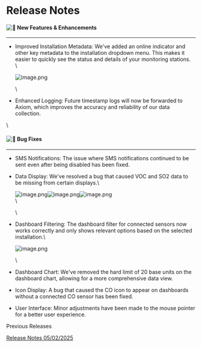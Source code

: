 # Release Notes

#### ![🚀](https://fonts.gstatic.com/s/e/notoemoji/16.0/1f680/72.png) New Features & Enhancements

***

*   Improved Installation Metadata: We've added an online indicator and other key metadata to the installation dropdown menu. This makes it easier to quickly see the status and details of your monitoring stations.\
    \


    ![image.png](https://mail.google.com/mail/u/0?ui=2\&ik=666f669a51\&attid=0.1\&permmsgid=msg-a:r8459684165666574221\&th=199046c3de8e2548\&view=fimg\&fur=ip\&permmsgid=msg-a:r8459684165666574221\&sz=s0-l75-ft\&attbid=ANGjdJ_JqwCMMUjqAMvdhwe5b9d4bddaV5RGJl29S_lYSKXBuJJZDXIpmhw0THQTIeX6shr4wojpXzspNHd-7jZIMNR-0nqGx-WgW6yHjCW6625bmhiHEFEY2Xh9hf8\&disp=emb\&realattid=ii_mf0uylsw0\&zw)

    \

* Enhanced Logging: Future timestamp logs will now be forwarded to Axiom, which improves the accuracy and reliability of our data collection.

\


#### ![🐞](https://fonts.gstatic.com/s/e/notoemoji/16.0/1f41e/72.png) Bug Fixes

***

* SMS Notifications: The issue where SMS notifications continued to be sent even after being disabled has been fixed.
*   Data Display: We've resolved a bug that caused VOC and SO2  data to be missing from certain displays.\


    ![image.png](https://mail.google.com/mail/u/0?ui=2\&ik=666f669a51\&attid=0.2\&permmsgid=msg-a:r8459684165666574221\&th=199046c3de8e2548\&view=fimg\&fur=ip\&permmsgid=msg-a:r8459684165666574221\&sz=s0-l75-ft\&attbid=ANGjdJ_e1OP3FErzOxJfpyW6yWNMIdGAPA7YFAPHFFfjtuCwG_AkbJCuTFs9zpZUiv2izJjvUT6tdNQO-jPs-sqHBY-oWDFp-DrXhhjTou8a2oS_s7uygdO-51mRB-g\&disp=emb\&realattid=ii_mf0v3e1x1\&zw)![image.png](https://mail.google.com/mail/u/0?ui=2\&ik=666f669a51\&attid=0.3\&permmsgid=msg-a:r8459684165666574221\&th=199046c3de8e2548\&view=fimg\&fur=ip\&permmsgid=msg-a:r8459684165666574221\&sz=s0-l75-ft\&attbid=ANGjdJ_Ij_KmtrFO7a8NO64jmkdlCTOI6r5V5V1cDiz_5ozkHbOpTPbPsnrgG9qVWZGNxOPhhIRAsYx9k8akyCG393HRgl2XYkifJn-kVBLmDecVvMCMYBtjFhM6XCk\&disp=emb\&realattid=ii_mf0v3si02\&zw)![image.png](https://mail.google.com/mail/u/0?ui=2\&ik=666f669a51\&attid=0.4\&permmsgid=msg-a:r8459684165666574221\&th=199046c3de8e2548\&view=fimg\&fur=ip\&permmsgid=msg-a:r8459684165666574221\&sz=s0-l75-ft\&attbid=ANGjdJ_HhyvJ-fpZ1L2ICes2wPdoInwagu0OFmtD3vEaEv1fl8_lzHwBf4uub_1YTqihSOpeKroCSQqNuxInroulohdabDpfazlCaPVTbrLHkghHKcsF_0dNKPN0XsM\&disp=emb\&realattid=ii_mf0v52cr3\&zw)\
    \


    \

*   Dashboard Filtering: The dashboard filter for connected sensors now works correctly and only shows relevant options based on the selected installation.\


    ![image.png](https://mail.google.com/mail/u/0?ui=2\&ik=666f669a51\&attid=0.5\&permmsgid=msg-a:r8459684165666574221\&th=199046c3de8e2548\&view=fimg\&fur=ip\&permmsgid=msg-a:r8459684165666574221\&sz=s0-l75-ft\&attbid=ANGjdJ-Ej4qNU9llVxzwVPH4g5f8BJq9QHbyF4bYJEGJAUACWIbfqjmvOag_eBGvWUtSXct5UcRBW5TIsuSxZAGS95EceiYRW9RgC09SNTlt0aBP_WCyD-EMeTVY014\&disp=emb\&realattid=ii_mf0v5vux4\&zw)

    \

* Dashboard Chart: We've removed the hard limit of 20 base units on the dashboard chart, allowing for a more comprehensive data view.
* Icon Display: A bug that caused the CO icon to appear on dashboards without a connected CO sensor has been fixed.
* User Interface: Minor adjustments have been made to the mouse pointer for a better user experience.



Previous Releases

[Release Notes 05/02/2025](https://www.notion.so/Release-Notes-05-02-2025-1f8d9b83ccac805cb5f9cc9e9401dfd2?pvs=21)



